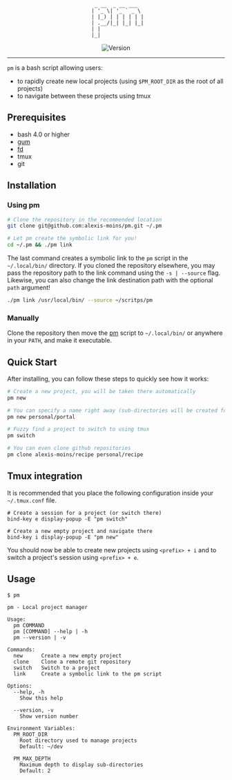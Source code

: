 <div align='center'>

```
                  
                  
  _ __  _ __ ___  
 | '_ \| '_ ` _ \ 
 | |_) | | | | | |
 | .__/|_| |_| |_|
 | |              
 |_|              
```

![Version](https://img.shields.io/badge/version-0.1.0-blue.svg)

</div>

---

`pm` is a bash script allowing users:
- to rapidly create new local projects (using `$PM_ROOT_DIR` as the root of all projects)
- to navigate between these projects using tmux

## Prerequisites

- bash 4.0 or higher
- [gum](https://github.com/charmbracelet/gum)
- [fd](https://github.com/sharkdp/fd)
- tmux
- git


## Installation

### Using pm

```bash
# Clone the repository in the recommended location
git clone git@github.com:alexis-moins/pm.git ~/.pm

# Let pm create the symbolic link for you!
cd ~/.pm && ./pm link
```

The last command creates a symbolic link to the `pm` script in the `~/.local/bin/` directory. If you cloned the repository elsewhere, you may pass the repository path to the link command using the `-s | --source` flag. Likewise, you can also change the link destination path with the optional `path` argument!
```bash
./pm link /usr/local/bin/ --source ~/scritps/pm
```

### Manually

Clone the repository then move the [pm](pm) script to `~/.local/bin/` or anywhere in your `PATH`, and make it executable.

## Quick Start

After installing, you can follow these steps to quickly see how it works:

```bash
# Create a new project, you will be taken there automatically
pm new

# You can specify a name right away (sub-directories will be created for you)
pm new personal/portal

# Fuzzy find a project to switch to using tmux
pm switch

# You can even clone github repositories
pm clone alexis-moins/recipe personal/recipe
```

## Tmux integration

It is recommended that you place the following configuration inside your `~/.tmux.conf` file.
```
# Create a session for a project (or switch there)
bind-key e display-popup -E "pm switch"

# Create a new empty project and navigate there
bind-key i display-popup -E "pm new"
```

You should now be able to create new projects using `<prefix> + i` and to switch a project's session using `<prefix> + e`.

## Usage

```
$ pm

pm - Local project manager

Usage:
  pm COMMAND
  pm [COMMAND] --help | -h
  pm --version | -v

Commands:
  new      Create a new empty project
  clone    Clone a remote git repository
  switch   Switch to a project
  link     Create a symbolic link to the pm script

Options:
  --help, -h
    Show this help

  --version, -v
    Show version number

Environment Variables:
  PM_ROOT_DIR
    Root directory used to manage projects
    Default: ~/dev

  PM_MAX_DEPTH
    Maximum depth to display sub-directories
    Default: 2
```

